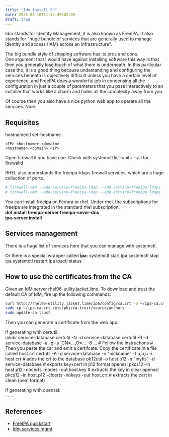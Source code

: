 ```yaml
---
title: "Idm_install En"
date: 2025-08-16T11:52:49+02:00
draft: true
---
```


Idm stands for Identity Management, it is also known as FreeIPA. 
It also stands for "huge bundle of services that are generally used to manage 
identity and access (IAM) across an infrastructure".

The big bundle style of shipping software has its pros and cons.  
One argument that I would have against installing software this way is that
then you generally lose touch of what there is underneath. In this particular case tho,
it is a good thing because undestanding and configuring the services beneath is
objectively difficult unless you have a certain level of experience, and
FreeIPA does a wonderful job in condensing all the configuration in
just a couple of parameters that you pass interactively to an installer that
works like a charm and hides all the complexity away from you.

Of course then you also have a nice python web app to 
operate all the services. Nice.

## Requisites
hostnamectl set-hostname <hostname>.<domain>  

``` /etc/hosts
<IP> <hostname>.<domain>
<hostname>.<domain> <IP>
```

Open firewall if you have one.
Check with systemctl list-units --all for firewalld

RHEL also understands the freeipa-ldaps firewall services, which are a 
huge collection of ports.
```bash
# firewall-cmd --add-service=freeipa-ldap --add-service=freeipa-ldaps
# firewall-cmd --add-service=freeipa-ldap --add-service=freeipa-ldaps --permanent
```

You can install freeipa on Fedora or rhel. 
Under rhel, the subscriptions for freeipa are integrated in the standard rhel subscription.  
**dnf install freeipa-server freeipa-sever-dns**  
**ipa-server install**  

## Services management
There is a huge list of services here that you can manage with systemctl.

Or there is a special wrapper called **ipa**:
systemctl start ipa
systemctl stop ipa
systemctl restart ipa
ipactl status

## How to use the certificates from the CA
Given an IdM server rhel96-utility.jacket.lime.
To download and trust the default CA of IdM, fire up the following commands:  
```bash
curl http://rhel96-utility.jacket.lime/ipa/config/ca.crt -o ~/ipa-ca.crt
sudo cp ~/ipa-ca.crt /etc/pki/ca-trust/source/anchors
sudo update-ca-trust
```

Then you can generate a certificate from the web app.

If generating with certutil:  
mkdir service-database
certutil -N -d service-database
certutil -R -d service-database -a -g <key size> -s 'CN=...,O=... -8 ... # Follow the instructions
\# Then you paste the csr and emit a certifcate. Copy the certificate in a file called host.crt
certutil -A -d service-database -n "nickname" -t u,u,u -i host.crt # adds the crt to the database
pk12util -o host.p12 -n "mytls" -d service-database # exports key+cert in p12 format
openssl pkcs12 -in host.p12 -nocerts -nodes -out host.key # extracts the key in clear
openssl pkcs12 -in host.p12 -clcerts -nokeys -out host.crt # extracts the cert in clean (pem format)

If generating with openssl:  
......

## References
 + [FreeIPA quickstart](https://www.freeipa.org/page/Quick_Start_Guide)
 + [Idm services mgmt](https://docs.redhat.com/en/documentation/red_hat_enterprise_linux/9/html/accessing_identity_management_services/viewing-starting-and-stopping-the-ipa-server_accessing-idm-services)
